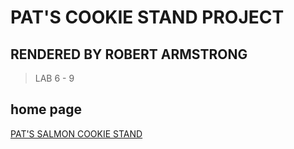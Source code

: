 # PAT'S COOKIE STAND PROJECT

## RENDERED BY ROBERT ARMSTRONG

> LAB 6 - 9


## home page



[PAT'S SALMON COOKIE STAND](https://itsjustrobert.github.io/Cookie-Stand/mainpage/index.html)


